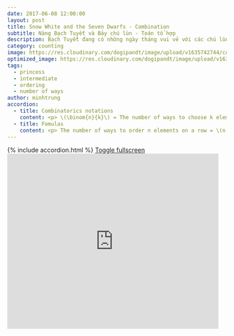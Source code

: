 ```yaml
---
date: 2017-06-08 12:00:00
layout: post
title: Snow White and the Seven Dwarfs - Combination
subtitle: Nàng Bạch Tuyết và Bảy chú lùn - Toán tổ hợp
description: Bạch Tuyết đang có những ngày tháng vui vẻ với các chú lùn, nhưng làm thế nào để sắp xếp họ làm việc nhà đây?
category: counting
image: https://res.cloudinary.com/dogipandt/image/upload/v1635742744/combination_q8brh6.png
optimized_image: https://res.cloudinary.com/dogipandt/image/upload/v1635742744/combination_q8brh6.png
tags:
  - princess
  - intermediate
  - ordering
  - number of ways
author: minhtrung
accordion:
  - title: Combinatorics notations
    content: <p> \(\binom{n}{k}\) = The number of ways to choose k elements out of n elements. In some books, you might also see \(C_{n}^k\). <p> \(n! = n \times (n-1) \times (n-2) \times \cdots \times 1\)
  - title: Fomulas
    content: <p> The number of ways to order n elements on a row = \(n!\). <p> Similarly, we have \(n!\) ways to arrange elements on a circle, but because the circle can be rotated \(n\) times, the number of ways to order n elements on a circle is \[\frac{n!}{n} = (n-1)! \] The number of ways to select k out of n elements is \[\binom{n}{k}=\frac{n!}{k!(n-k)!}]. This is the *combination* of k elements, they don't bother order of selection. But *permutation* does. The permutation of k out of n elements is \[P_{n}^k=\frac{n!}{(n-k)!}\]Make sure not to confuse between the two notations. 
---
```

<head>
  <meta charset="utf-8">
  <meta name="viewport" content="width=device-width">
  <title>MathJax example</title>
  <script src="https://polyfill.io/v3/polyfill.min.js?features=es6"></script>
  <script id="MathJax-script" async
          src="https://cdn.jsdelivr.net/npm/mathjax@3/es5/tex-mml-chtml.js">
  </script>
</head>
{% include accordion.html %}
<a href= "https://scratch.mit.edu/projects/566388553/fullscreen/">Toggle fullscreen </a>
<iframe src="https://scratch.mit.edu/projects/566388553/embed" allowtransparency="true" width="485" height="402" frameborder="0" scrolling="no" allowfullscreen></iframe>